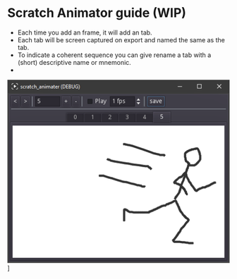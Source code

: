 # Scratch Animator guide (WIP)

* Each time you add an frame, it will add an tab.
* Each tab will be screen captured on export and named the same as the tab.
* To indicate a coherent sequence you can give rename a tab with a (short) descriptive name or mnemonic.
* 

[![vid](https://raw.githubusercontent.com/boukew99/scratch_animater/main/screenshot/Screenshot%202022-03-07%20164921.png)](https://www.youtube.com/watch?v=iik25wqIuFo)]
